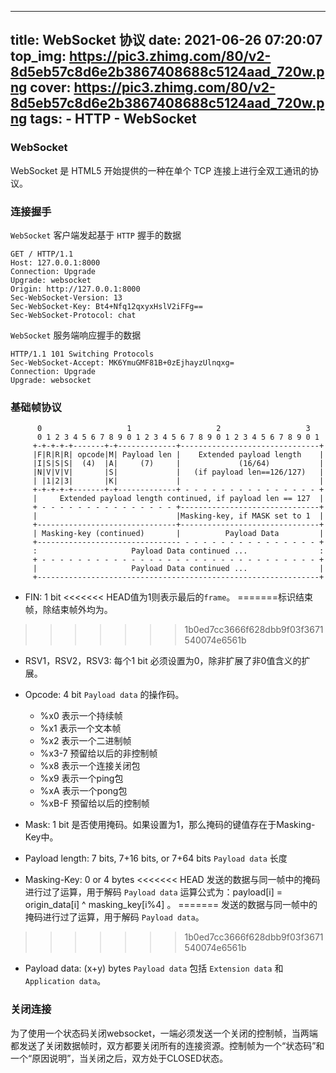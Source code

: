 <!--
 * @Author: Kanri
 * @Date: 2022-01-11 16:28:57
 * @LastEditors: Kanri
 * @LastEditTime: 2022-07-16 19:48:09
 * @Description: 
-->
---
title: WebSocket 协议
date: 2021-06-26 07:20:07
top_img: https://pic3.zhimg.com/80/v2-8d5eb57c8d6e2b3867408688c5124aad_720w.png
cover: https://pic3.zhimg.com/80/v2-8d5eb57c8d6e2b3867408688c5124aad_720w.png
tags: 
    - HTTP
    - WebSocket
---

### WebSocket
WebSocket 是 HTML5 开始提供的一种在单个 TCP 连接上进行全双工通讯的协议。

### 连接握手

`WebSocket` 客户端发起基于 `HTTP` 握手的数据

```
GET / HTTP/1.1
Host: 127.0.0.1:8000
Connection: Upgrade
Upgrade: websocket
Origin: http://127.0.0.1:8000
Sec-WebSocket-Version: 13
Sec-WebSocket-Key: Bt4+Nfq12qxyxHslV2iFFg==
Sec-WebSocket-Protocol: chat
```
`WebSocket` 服务端响应握手的数据
```
HTTP/1.1 101 Switching Protocols
Sec-WebSocket-Accept: MK6YmuGMF81B+0zEjhayzUlnqxg=
Connection: Upgrade
Upgrade: websocket
```

### 基础帧协议

```
      0                   1                   2                   3
      0 1 2 3 4 5 6 7 8 9 0 1 2 3 4 5 6 7 8 9 0 1 2 3 4 5 6 7 8 9 0 1
     +-+-+-+-+-------+-+-------------+-------------------------------+
     |F|R|R|R| opcode|M| Payload len |    Extended payload length    |
     |I|S|S|S|  (4)  |A|     (7)     |             (16/64)           |
     |N|V|V|V|       |S|             |   (if payload len==126/127)   |
     | |1|2|3|       |K|             |                               |
     +-+-+-+-+-------+-+-------------+ - - - - - - - - - - - - - - - +
     |     Extended payload length continued, if payload len == 127  |
     + - - - - - - - - - - - - - - - +-------------------------------+
     |                               |Masking-key, if MASK set to 1  |
     +-------------------------------+-------------------------------+
     | Masking-key (continued)       |          Payload Data         |
     +-------------------------------- - - - - - - - - - - - - - - - +
     :                     Payload Data continued ...                :
     + - - - - - - - - - - - - - - - - - - - - - - - - - - - - - - - +
     |                     Payload Data continued ...                |
     +---------------------------------------------------------------+

```
- FIN: 1 bit
<<<<<<< HEAD
​值为1则表示最后的`frame`。
=======
​标识结束帧，除结束帧外均为。
>>>>>>> 1b0ed7cc3666f628dbb9f03f3671540074e6561b

- RSV1，RSV2，RSV3: 每个1 bit
必须设置为0，除非扩展了非0值含义的扩展。

- Opcode: 4 bit
`Payload data` 的操作码。
    + %x0 表示一个持续帧
    + %x1 表示一个文本帧
    + %x2 表示一个二进制帧
    + %x3-7 预留给以后的非控制帧
    + %x8 表示一个连接关闭包
    + %x9 表示一个ping包
    + %xA 表示一个pong包
    + %xB-F 预留给以后的控制帧

- Mask: 1 bit
是否使用掩码。如果设置为1，那么掩码的键值存在于Masking-Key中。

- Payload length: 7 bits, 7+16 bits, or 7+64 bits
`Payload data` 长度

- Masking-Key: 0 or 4 bytes
<<<<<<< HEAD
发送的数据与同一帧中的掩码进行过了运算，用于解码 `Payload data`
运算公式为：payload[i] = origin_data[i] ^ masking_key[i%4] 。
=======
发送的数据与同一帧中的掩码进行过了运算，用于解码 `Payload data`。
>>>>>>> 1b0ed7cc3666f628dbb9f03f3671540074e6561b

- Payload data: (x+y) bytes
`Payload data` 包括 `Extension data` 和 `Application data`。

### 关闭连接
为了使用一个状态码关闭websocket，一端必须发送一个关闭的控制帧，当两端都发送了关闭数据帧时，双方都要关闭所有的连接资源。控制帧为一个“状态码”和一个“原因说明”，当关闭之后，双方处于CLOSED状态。